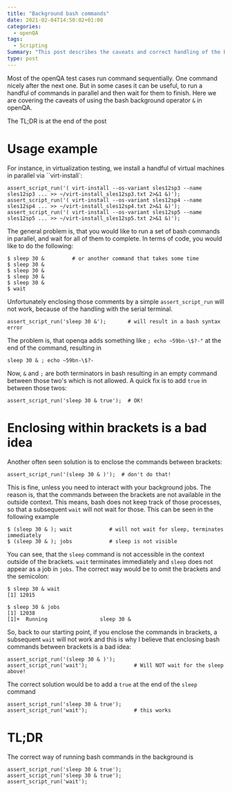 ```yaml
---
title: "Background bash commands"
date: 2021-02-04T14:50:02+01:00
categories:
  - openQA
tags:
  - Scripting
Summary: "This post describes the caveats and correct handling of the bash background operator within openQA."
type: post
---
```

Most of the openQA test cases run command sequentially. One command nicely after the next one. But in some cases it can be useful, to run a handful of commands in parallel and then wait for them to finish. Here we are covering the caveats of using the bash background operator `&` in openQA.

The TL;DR is at the end of the post

# Usage example

For instance, in virtualization testing, we install a handful of virtual machines in parallel via ``virt-install`:

    assert_script_run('( virt-install --os-variant sles12sp3 --name sles12sp3 ... >> ~/virt-install_sles12sp3.txt 2>&1 &)');
    assert_script_run('( virt-install --os-variant sles12sp4 --name sles12sp4 ... >> ~/virt-install_sles12sp4.txt 2>&1 &)');
    assert_script_run('( virt-install --os-variant sles12sp5 --name sles12sp5 ... >> ~/virt-install_sles12sp5.txt 2>&1 &)');

The general problem is, that you would like to run a set of bash commands in parallel, and wait for all of them to complete. In terms of code, you would like to do the following:

    $ sleep 30 &         # or another command that takes some time
    $ sleep 30 &
    $ sleep 30 &
    $ sleep 30 &
    $ sleep 30 &
    $ wait

Unfortunately enclosing those comments by a simple `assert_script_run` will not work, because of the handling with the serial terminal.

    assert_script_run('sleep 30 &');       # will result in a bash syntax error

The problem is, that openqa adds something like `; echo ~59bn-\$?-"` at the end of the command, resulting in

    sleep 30 & ; echo ~59bn-\$?-

Now, `&` and `;` are both terminators in bash resulting in an empty command between those two's which is not allowed. A quick fix is to add `true` in between those twos:

    assert_script_run('sleep 30 & true');  # OK!

# Enclosing within brackets is a bad idea

Another often seen solution is to enclose the commands between brackets:

    assert_script_run('(sleep 30 & )');  # don't do that!

This is fine, unless you need to interact with your background jobs. The reason is, that the commands between the brackets are not available in the outside context. This means, bash does not keep track of those processes, so that a subsequent `wait` will not wait for those. This can be seen in the following example

    $ (sleep 30 & ); wait            # will not wait for sleep, terminates immediately
    $ (sleep 30 & ); jobs            # sleep is not visible

You can see, that the `sleep` command is not accessible in the context outside of the brackets. `wait` terminates immediately and `sleep` does not appear as a job in `jobs`. The correct way would be to omit the brackets and the semicolon:

    $ sleep 30 & wait
    [1] 12015
    
    $ sleep 30 & jobs
    [1] 12038
    [1]+  Running                 sleep 30 &

So, back to our starting point, if you enclose the commands in brackets, a subsequent `wait` will not work and this is why I believe that enclosing bash commands between brackets is a bad idea:

    assert_script_run('(sleep 30 & )');
    assert_script_run('wait');               # Will NOT wait for the sleep above!

The correct solution would be to add a `true` at the end of the `sleep` command

    assert_script_run('sleep 30 & true');
    assert_script_run('wait');               # this works

# TL;DR

The correct way of running bash commands in the background is

    assert_script_run('sleep 30 & true');
    assert_script_run('sleep 30 & true');
    assert_script_run('wait');
